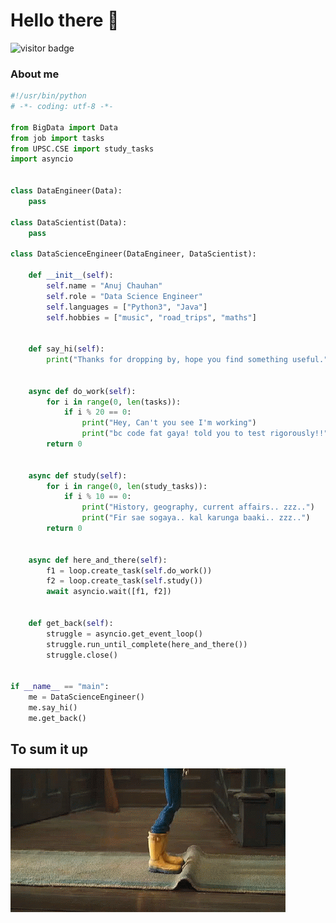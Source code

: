 # Hello there 👋
<!--START_SECTION:waka

<a href="/">
  <img align="left" alt="Anuj's LinkedIn" width="22px" src="https://www.linkedin.com/in/anuj-chauhan-b23329121/" />
</a>
<a href="/">
  <img align="left" alt="Anuj's Tech Blog" width="22px" src="https://hanchau.github.io/posts/" />
</a>
<a href="/">
  <img align="left" alt="Anuj's Blog" width="22px" src="https://medium.com/@abitanxious" />
</a>
-->

![visitor badge](https://visitor-badge.glitch.me/badge?page_id=hanchau.hanchau&left_text=VisitorsSoFar)


### About me
```python
#!/usr/bin/python
# -*- coding: utf-8 -*-

from BigData import Data
from job import tasks
from UPSC.CSE import study_tasks
import asyncio


class DataEngineer(Data):
    pass

class DataScientist(Data):
    pass

class DataScienceEngineer(DataEngineer, DataScientist):

    def __init__(self):
        self.name = "Anuj Chauhan"
        self.role = "Data Science Engineer"
        self.languages = ["Python3", "Java"]
        self.hobbies = ["music", "road_trips", "maths"]


    def say_hi(self):
        print("Thanks for dropping by, hope you find something useful.")


    async def do_work(self):
        for i in range(0, len(tasks)):
            if i % 20 == 0:
                print("Hey, Can't you see I'm working")
                print("bc code fat gaya! told you to test rigorously!!")
        return 0


    async def study(self):
        for i in range(0, len(study_tasks)):
            if i % 10 == 0:
                print("History, geography, current affairs.. zzz..")
                print("Fir sae sogaya.. kal karunga baaki.. zzz..")
        return 0


    async def here_and_there(self):
        f1 = loop.create_task(self.do_work())
        f2 = loop.create_task(self.study())
        await asyncio.wait([f1, f2])


    def get_back(self):
        struggle = asyncio.get_event_loop()
        struggle.run_until_complete(here_and_there())
        struggle.close()


if __name__ == "main":
    me = DataScienceEngineer()
    me.say_hi()
    me.get_back()
```

## To sum it up

<img align="center" alt="GIF" src="https://github.com/hanchau/hanchau/blob/main/debug.gif" />
